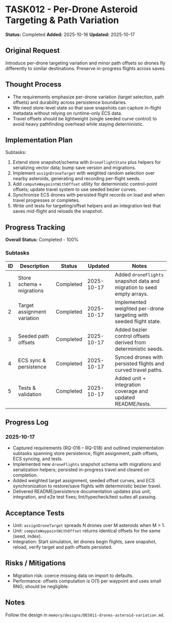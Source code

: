 # TASK012 - Per-Drone Asteroid Targeting & Path Variation

**Status:** Completed
**Added:** 2025-10-16
**Updated:** 2025-10-17

## Original Request

Introduce per-drone targeting variation and minor path offsets so drones fly differently to similar destinations. Preserve in-progress flights across saves.

## Thought Process

- The requirements emphasize per-drone variation (target selection, path offsets) and durability across persistence boundaries.
- We need store-level state so that save snapshots can capture in-flight metadata without relying on runtime-only ECS data.
- Travel offsets should be lightweight (single seeded curve control) to avoid heavy pathfinding overhead while staying deterministic.

## Implementation Plan

Subtasks:

1. Extend store snapshot/schema with `DroneFlightState` plus helpers for serializing vector data; bump save version and migrations.
2. Implement `assignDroneTarget` with weighted random selection over nearby asteroids, generating and recording per-flight seeds.
3. Add `computeWaypointWithOffset` utility for deterministic control-point offsets; update travel system to use seeded bezier curves.
4. Synchronize ECS drones with persisted flight records on load and when travel progresses or completes.
5. Write unit tests for targeting/offset helpers and an integration test that saves mid-flight and reloads the snapshot.

## Progress Tracking

**Overall Status:** Completed - 100%

### Subtasks

| ID  | Description                 | Status    | Updated    | Notes                                                                  |
| --- | --------------------------- | --------- | ---------- | ---------------------------------------------------------------------- |
| 1   | Store schema + migrations   | Completed | 2025-10-17 | Added `droneFlights` snapshot data and migration to seed empty arrays. |
| 2   | Target assignment variation | Completed | 2025-10-17 | Implemented weighted per-drone targeting with seeded flight state.     |
| 3   | Seeded path offsets         | Completed | 2025-10-17 | Added bezier control offsets derived from deterministic seeds.         |
| 4   | ECS sync & persistence      | Completed | 2025-10-17 | Synced drones with persisted flights and curved travel paths.          |
| 5   | Tests & validation          | Completed | 2025-10-17 | Added unit + integration coverage and updated README/tests.            |

## Progress Log

### 2025-10-17

- Captured requirements (RQ-016 – RQ-018) and outlined implementation subtasks spanning store persistence, flight assignment, path offsets, ECS syncing, and tests.
- Implemented new `droneFlights` snapshot schema with migrations and serialization helpers; persisted in-progress travel and cleared on completion.
- Added weighted target assignment, seeded offset curves, and ECS synchronization to restore/save flights with deterministic bezier travel.
- Delivered README/persistence documentation updates plus unit, integration, and e2e test fixes; lint/typecheck/test suites all passing.

## Acceptance Tests

- Unit: `assignDroneTarget` spreads N drones over M asteroids when M > 1.
- Unit: `computeWaypointWithOffset` returns identical offsets for the same (seed, index).
- Integration: Start simulation, let drones begin flights, save snapshot, reload, verify target and path offsets persisted.

## Risks / Mitigations

- Migration risk: coerce missing data on import to defaults.
- Performance: offsets computation is O(1) per waypoint and uses small RNG; should be negligible.

## Notes

Follow the design in `memory/designs/DES011-drones-asteroid-variation.md`.
